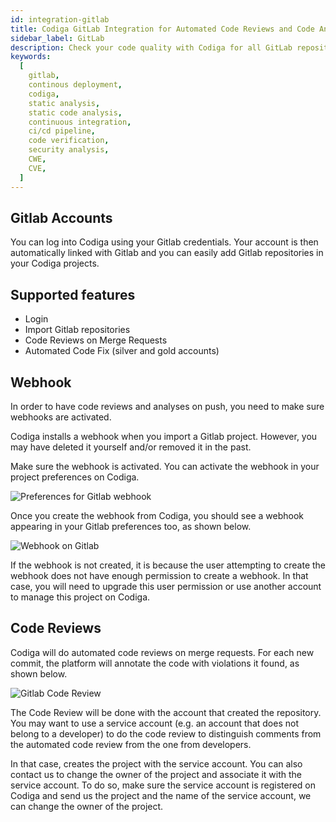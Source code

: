 ```yaml
---
id: integration-gitlab
title: Codiga GitLab Integration for Automated Code Reviews and Code Analysis
sidebar_label: GitLab
description: Check your code quality with Codiga for all GitLab repositories. Work for for 12+ languages. Free 14 days trial.
keywords:
  [
    gitlab,
    continous deployment,
    codiga,
    static analysis,
    static code analysis,
    continuous integration,
    ci/cd pipeline,
    code verification,
    security analysis,
    CWE,
    CVE,
  ]
---
```


## Gitlab Accounts

You can log into Codiga using your Gitlab credentials.
Your account is then automatically linked with Gitlab and you
can easily add Gitlab repositories in your Codiga projects.

## Supported features

- Login
- Import Gitlab repositories
- Code Reviews on Merge Requests
- Automated Code Fix (silver and gold accounts)

## Webhook

In order to have code reviews and analyses on push, you need to
make sure webhooks are activated.

Codiga installs a webhook when you import a Gitlab project.
However, you may have deleted it yourself and/or removed it in the past.

Make sure the webhook is activated. You can activate the webhook in your
project preferences on Codiga.

![Preferences for Gitlab webhook](/img/gitlab-webhook-preferences.png)

Once you create the webhook from Codiga, you should see
a webhook appearing in your Gitlab preferences too, as shown below.

![Webhook on Gitlab](/img/gitlab-webhook-preferences-gitlab.png)

If the webhook is not created, it is because the user attempting to create
the webhook does not have enough permission to create a webhook. In that
case, you will need to upgrade this user permission or use another
account to manage this project on Codiga.

## Code Reviews

Codiga will do automated code reviews on merge requests. For
each new commit, the platform will annotate the code with violations
it found, as shown below.

![Gitlab Code Review](/img/gitlab-code-review-example.png)

The Code Review will be done with the account that created the repository.
You may want to use a service account (e.g. an account that does not
belong to a developer) to do the code review to distinguish comments
from the automated code review from the one from developers.

In that case, creates the project with the service account. You can
also contact us to change the owner of the project and associate it
with the service account. To do so, make sure the service account is
registered on Codiga and send us the project and the name of
the service account, we can change the owner of the project.
